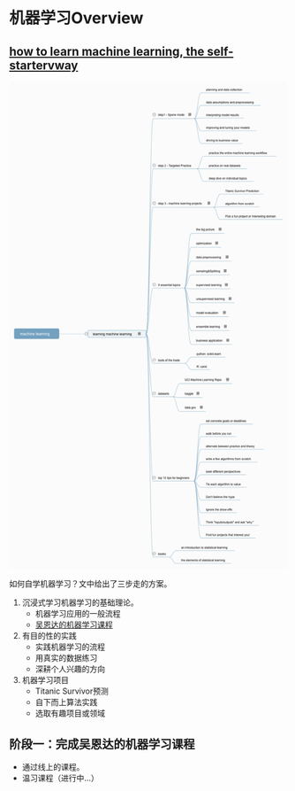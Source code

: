 # 机器学习Overview

## [how to learn machine learning, the self-startervway](https://elitedatascience.com/learn-machine-learning)

![自学机器学习](img/learn_machine_learning.png)

如何自学机器学习？文中给出了三步走的方案。
1. 沉浸式学习机器学习的基础理论。
    * 机器学习应用的一般流程
    * [吴恩达的机器学习课程](https://www.coursera.org/learn/machine-learning/home/welcome)
2.  有目的性的实践
    * 实践机器学习的流程
    * 用真实的数据练习
    * 深耕个人兴趣的方向
3. 机器学习项目
    * Titanic Survivor预测
    * 自下而上算法实践
    * 选取有趣项目或领域

## 阶段一：完成吴恩达的机器学习课程

* 通过线上的课程。
* 温习课程（进行中...）


